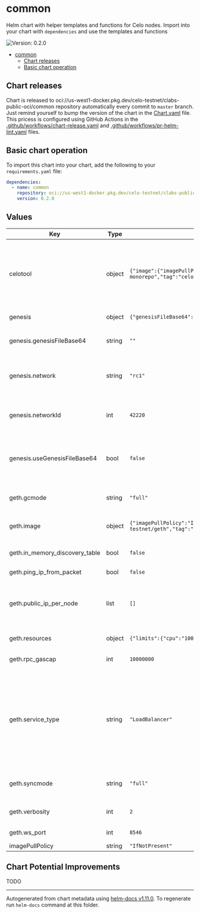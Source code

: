# common

Helm chart with helper templates and functions for Celo nodes. Import into your chart with `dependencies` and use the templates and functions

![Version: 0.2.0](https://img.shields.io/badge/Version-0.2.0-informational?style=flat-square)

- [common](#common)
  - [Chart releases](#chart-releases)
  - [Basic chart operation](#basic-chart-operation)

## Chart releases

Chart is released to oci://us-west1-docker.pkg.dev/celo-testnet/clabs-public-oci/common repository automatically every commit to `master` branch.
Just remind yourself to bump the version of the chart in the [Chart.yaml](./Chart.yaml) file.
This pricess is configured using GitHub Actions in the [.github/workflows/chart-release.yaml](../../.github/workflows/chart-release.yaml)
and [.github/workflows/pr-helm-lint.yaml](../../.github/workflows/helm-lint.yaml) files.

## Basic chart operation

To import this chart into your chart, add the following to your `requirements.yaml` file:

```yaml
dependencies:
  - name: common
    repository: oci://us-west1-docker.pkg.dev/celo-testnet/clabs-public-oci
    version: 0.2.0
```

## Values

| Key | Type | Default | Description |
|-----|------|---------|-------------|
| celotool | object | `{"image":{"imagePullPolicy":"IfNotPresent","repository":"gcr.io/celo-testnet/celo-monorepo","tag":"celotool-dc5e5dfa07231a4ff4664816a95eae606293eae9"}}` | Celotool image. This image is used to derivate the private keys from the mnemonic. This is just internally used by cLabs and not required to be used for running nodes |
| genesis | object | `{"genesisFileBase64":"","network":"rc1","networkId":42220,"useGenesisFileBase64":false}` | Blockchain genesis configuration |
| genesis.genesisFileBase64 | string | `""` | Base64 encoded genesis file if `useGenesisFileBase64` is set to true |
| genesis.network | string | `"rc1"` | Network name. Valid values are mainnet, rc1 (both for mainnet), baklava or afajores |
| genesis.networkId | int | `42220` | Network ID for custom testnet. Not used in case of mainnet, baklava or alfajores |
| genesis.useGenesisFileBase64 | bool | `false` | Use a custom genesis shared as part of a configmap. Used for custom networks with small genesis files |
| geth.gcmode | string | `"full"` | Blockchain garbage collection mode. Valid values are: full and archive |
| geth.image | object | `{"imagePullPolicy":"IfNotPresent","repository":"us.gcr.io/celo-testnet/geth","tag":"1b40b25d315bfcd792138e288ea61351d6c44d09"}` | Image for the celo-blockchain statefulset |
| geth.in_memory_discovery_table | bool | `false` | Enable blockchain option `--use-in-memory-discovery-table` |
| geth.ping_ip_from_packet | bool | `false` |  |
| geth.public_ip_per_node | list | `[]` | Array with 'public' ip addresses used for `nat=extip:<ip>` option. Replica 0 will use the first ip, replica 1 the second, etc. |
| geth.resources | object | `{"limits":{"cpu":"1000m","memory":"512Mi"},"requests":{"cpu":"500m","memory":"256Mi"}}` | Resources for `geth` container |
| geth.rpc_gascap | int | `10000000` | Gas cap that can be used in eth_call/estimateGas |
| geth.service_type | string | `"LoadBalancer"` | Type of the LoadBalancer for the service attached to each replica. Each replica of the statefulset will have a service of this type. If type is `LoadBalancer`, it will be created with the `public_ip_per_node` as the `loadBalancerIP` |
| geth.syncmode | string | `"full"` | Blockchain sync mode. Valid values are: full, lightest, light and fast |
| geth.verbosity | int | `2` | Loggin verbosity. Valid values are: 0-5. 0 is the least verbose |
| geth.ws_port | int | `8546` | WS-RPC server listening port |
| imagePullPolicy | string | `"IfNotPresent"` |  |

## Chart Potential Improvements

TODO

----------------------------------------------
Autogenerated from chart metadata using [helm-docs v1.11.0](https://github.com/norwoodj/helm-docs/releases/v1.11.0). To regenerate run `helm-docs` command at this folder.
